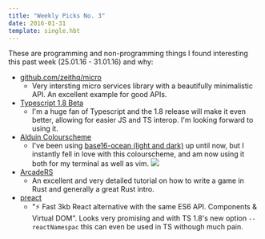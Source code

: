 ```yaml
---
title: "Weekly Picks No. 3"
date: 2016-01-31
template: single.hbt
---
```


These are programming and non-programming things I found interesting this past week (25.01.16 - 31.01.16) and why:

- [github.com/zeithq/micro](https://github.com/zeithq/micro)
    - Very intersting micro services library with a beautifully minimalistic API. An excellent example for good APIs.
- [Typescript 1.8 Beta](http://blogs.msdn.com/b/typescript/archive/2016/01/28/announcing-typescript-1-8-beta.aspx)
    - I'm a huge fan of Typescript and the 1.8 release will make it even better, allowing for easier JS and TS interop. I'm looking forward to using it.
- [Alduin Colourscheme](https://github.com/AlessandroYorba/Alduin)
    - I've been using [base16-ocean (light and dark)](http://chriskempson.github.io/base16/#ocean) up until now, but I instantly fell in love with this colourscheme, and am now using it both for my terminal as well as vim.
![](/images/alduin.png)
- [ArcadeRS](http://jadpole.github.io/arcaders/arcaders-1-0/)
    - An excellent and very detailed tutorial on how to write a game in Rust and generally a great Rust intro.
- [preact](https://github.com/developit/preact)
    - "⚡️ Fast 3kb React alternative with the same ES6 API. Components &amp; Virtual DOM". Looks very promising and with TS 1.8's new option `--reactNamespac` this can even be used in TS withough much pain.

